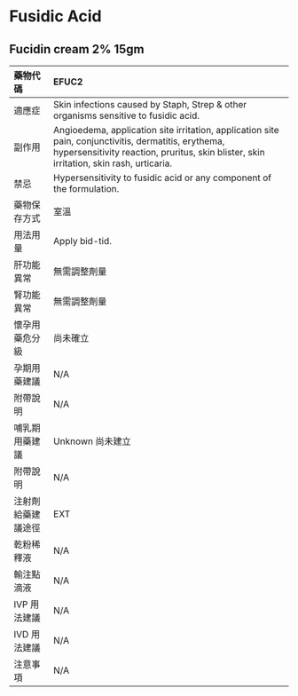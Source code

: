 # Fusidic Acid

## Fucidin cream 2% 15gm

| 藥物代碼           | EFUC2                                                                                                                                                                                           |
|:-------------------|:------------------------------------------------------------------------------------------------------------------------------------------------------------------------------------------------|
| 適應症             | Skin infections caused by Staph, Strep & other organisms sensitive to fusidic acid.                                                                                                             |
| 副作用             | Angioedema, application site irritation, application site pain, conjunctivitis, dermatitis, erythema, hypersensitivity reaction, pruritus, skin blister, skin irritation, skin rash, urticaria. |
| 禁忌               | Hypersensitivity to fusidic acid or any component of the formulation.                                                                                                                           |
| 藥物保存方式       | 室溫                                                                                                                                                                                            |
| 用法用量           | Apply bid-tid.                                                                                                                                                                                  |
| 肝功能異常         | 無需調整劑量                                                                                                                                                                                    |
| 腎功能異常         | 無需調整劑量                                                                                                                                                                                    |
| 懷孕用藥危分級     | 尚未確立                                                                                                                                                                                        |
| 孕期用藥建議       | N/A                                                                                                                                                                                             |
| 附帶說明           | N/A                                                                                                                                                                                             |
| 哺乳期用藥建議     | Unknown 尚未建立                                                                                                                                                                                |
| 附帶說明           | N/A                                                                                                                                                                                             |
| 注射劑給藥建議途徑 | EXT                                                                                                                                                                                             |
| 乾粉稀釋液         | N/A                                                                                                                                                                                             |
| 輸注點滴液         | N/A                                                                                                                                                                                             |
| IVP 用法建議       | N/A                                                                                                                                                                                             |
| IVD 用法建議       | N/A                                                                                                                                                                                             |
| 注意事項           | N/A                                                                                                                                                                                             |

